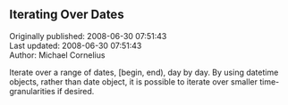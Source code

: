 ## Iterating Over Dates  
Originally published: 2008-06-30 07:51:43  
Last updated: 2008-06-30 07:51:43  
Author: Michael Cornelius  
  
Iterate over a range of dates, [begin, end), day by day. By using datetime objects, rather than date object, it is possible to iterate over smaller time-granularities if desired.